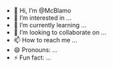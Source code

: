 - 👋 Hi, I’m @McBlamo
- 👀 I’m interested in ...
- 🌱 I’m currently learning ...
- 💞️ I’m looking to collaborate on ...
- 📫 How to reach me ...
- 😄 Pronouns: ...
- ⚡ Fun fact: ...

<!---
McBlamo/McBlamo is a ✨ special ✨ repository because its `README.md` (this file) appears on your GitHub profile.
You can click the Preview link to take a look at your changes.
--->
